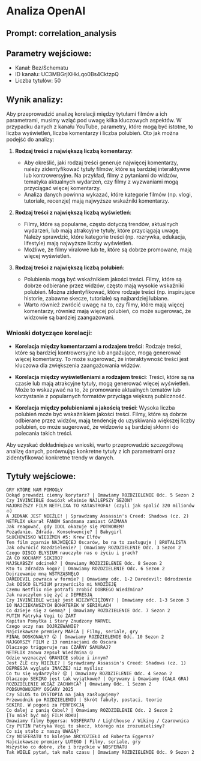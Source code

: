 # Analiza OpenAI
## Prompt: correlation_analysis
## Parametry wejściowe:
- Kanał: Bez/Schematu
- ID kanału: UC3MBGrjXHkLqo0Bs4CktzpQ
- Liczba tytułów: 50

## Wynik analizy:

Aby przeprowadzić analizę korelacji między tytułami filmów a ich parametrami, musimy wziąć pod uwagę kilka kluczowych aspektów. W przypadku danych z kanału YouTube, parametry, które mogą być istotne, to liczba wyświetleń, liczba komentarzy i liczba polubień. Oto jak można podejść do analizy:

1. **Rodzaj treści z największą liczbą komentarzy**:
   - Aby określić, jaki rodzaj treści generuje najwięcej komentarzy, należy zidentyfikować tytuły filmów, które są bardziej interaktywne lub kontrowersyjne. Na przykład, filmy z pytaniami do widzów, tematyka aktualnych wydarzeń, czy filmy z wyzwaniami mogą przyciągać więcej komentarzy.
   - Analiza danych powinna wykazać, które kategorie filmów (np. vlogi, tutoriale, recenzje) mają najwyższe wskaźniki komentarzy.

2. **Rodzaj treści z największą liczbą wyświetleń**:
   - Filmy, które są popularne, często dotyczą trendów, aktualnych wydarzeń, lub mają atrakcyjne tytuły, które przyciągają uwagę. Należy sprawdzić, które kategorie treści (np. rozrywka, edukacja, lifestyle) mają najwyższe liczby wyświetleń.
   - Możliwe, że filmy viralowe lub te, które są dobrze promowane, mają więcej wyświetleń. 

3. **Rodzaj treści z największą liczbą polubień**:
   - Polubienia mogą być wskaźnikiem jakości treści. Filmy, które są dobrze odbierane przez widzów, często mają wysokie wskaźniki polubień. Można zidentyfikować, które rodzaje treści (np. inspirujące historie, zabawne skecze, tutoriale) są najbardziej lubiane.
   - Warto również zwrócić uwagę na to, czy filmy, które mają więcej komentarzy, również mają więcej polubień, co może sugerować, że widzowie są bardziej zaangażowani.

### Wnioski dotyczące korelacji:

- **Korelacja między komentarzami a rodzajem treści**: Rodzaje treści, które są bardziej kontrowersyjne lub angażujące, mogą generować więcej komentarzy. To może sugerować, że interaktywność treści jest kluczowa dla zwiększenia zaangażowania widzów.

- **Korelacja między wyświetleniami a rodzajem treści**: Treści, które są na czasie lub mają atrakcyjne tytuły, mogą generować więcej wyświetleń. Może to wskazywać na to, że promowanie aktualnych tematów lub korzystanie z popularnych formatów przyciąga większą publiczność.

- **Korelacja między polubieniami a jakością treści**: Wysoka liczba polubień może być wskaźnikiem jakości treści. Filmy, które są dobrze odbierane przez widzów, mają tendencję do uzyskiwania większej liczby polubień, co może sugerować, że widzowie są bardziej skłonni do polecania takich treści.

Aby uzyskać dokładniejsze wnioski, warto przeprowadzić szczegółową analizę danych, porównując konkretne tytuły z ich parametrami oraz zidentyfikować konkretne trendy w danych.

## Tytuły wejściowe:
```
GRY KTÓRE NAM POMOGŁY
Dokąd prowadzi ciemny korytarz? | Omawiamy ROZDZIELENIE Odc. 5 Sezon 2
Czy INVINCIBLE dowiózł właśnie NAJLEPSZY SEZON?
NAJDROŻSZY FILM NETFLIXA TO KATASTROFA! (czyli jak spalić 320 milionów 🔥)
A JEDNAK JEST NIEŹLE! | Sprawdzamy Assassin's Creed: Shadows (cz. 2)
NETFLIX ukarał FANÓW Sandmana zamiast GAIMANA
Jak reagować, gdy IDOL okazuje się POTWOREM?
Pożądanie. Zdrada. Konsekwencje? | Babygirl
SŁUCHOWISKO WIEDŹMIN #5: Krew Elfów
Ten film zgarnie NAJWIĘCEJ Oscarów, bo na to zasługuje | BRUTALISTA
Jak odwrócić Rozdzielenie? | Omawiamy ROZDZIELENIE Odc. 3 Sezon 2
Czego DISCO ELYSIUM nauczyło nas o życiu i grach?
ZA CO KOCHAMY SEKIRO?
NAJSŁABSZY odcinek? | Omawiamy ROZDZIELENIE Odc. 8 Sezon 2
Kto tu zdradza kogo? | Omawiamy ROZDZIELENIE Odc. 6 Sezon 2
Dojrzewanie mną WSTRZĄSNĘŁO
DAREDEVIL powraca w formie? | Omawiamy odc. 1-2 Daredevil: Odrodzenie
Jak DISCO ELYSIUM przywróciło mi NADZIEJĘ
Czemu Netflix nie potrafi zrobić DOBREGO Wiedźmina?
Jak nauczyłem się żyć z DEPRESJĄ
Czy INVINCIBLE wciąż jest NIEZWYCIĘŻONY? | Omawiamy odc. 1-3 Sezon 3
10 NAJCIEKAWSZYCH BOHATEREK W SERIALACH
Co dzieje się z Gemmą? | Omawiamy ROZDZIELENIE Odc. 7 Sezon 2
PUTIN Patryka Vegi to ŻART
Kapitan Pomyłka i Stary Znudzony MARVEL
Czego uczy nas DOJRZEWANIE?
Najciekawsze premiery MARCA | Filmy, seriale, gry
FINAŁ DOSKONAŁY? 😮 | Omawiamy ROZDZIELENIE Odc. 10 Sezon 2
NAJGORSZY FILM z 13 nominacjami do Oscara
Dlaczego triggeruje nas CZARNY SAMURAJ?
NETFLIX znowu zepsuł Wiedźmina 🙄
Gdzie wyznaczyć GRANICE sobie i innym?
Jest ŹLE czy NIEŹLE? | Sprawdzamy Assassin's Creed: Shadows (cz. 1)
DEPRESJA wygląda INACZEJ niż myślisz
Co tu się wydarzyło? 😲 | Omawiamy ROZDZIELENIE Odc. 4 Sezon 2
Dlaczego SEKIRO jest tak wyjątkowe? | Ogrywamy i Omawiamy (CAŁA GRA)
ROZDZIELENIE WCIĄŻ ZACHWYCA? | Omawiamy Odc. 1 Sezon 2
PODSUMOWUJEMY OSCARY 2025
Czy SILOS to DYSTOPIA na jaką zasługujemy?
Przewodnik po ROZDZIELENIU | Skrót fabuły, postaci, teorie
SEKIRO. W pogoni za PERFEKCJĄ
Co dalej z panią Cobel? | Omawiamy ROZDZIELENIE Odc. 2 Sezon 2
[Tu miał być mój FILM ROKU]
Omawiamy filmy Eggersa: NOSFERATU / Lighthouse / Wiking / Czarownica
Czy PUTIN Patryka Vegi to skecz, którego nie zrozumieliśmy?
Co się stało z naszą UWAGĄ?
Czy NOSFERATU to kolejne ARCYDZIEŁO od Roberta Eggersa?
Najciekawsze premiery LUTEGO | Filmy, seriale, gry
Wszystko co dobre, złe i brzydkie w NOSFERATU
Tak WIELE pytań, tak mało czasu | Omawiamy ROZDZIELENIE Odc. 9 Sezon 2
```

